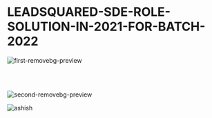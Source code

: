 # LEADSQUARED-SDE-ROLE-SOLUTION-IN-2021-FOR-BATCH-2022

![first-removebg-preview](https://user-images.githubusercontent.com/61516051/120092030-b805a980-c12d-11eb-8ed3-14abdf083fcd.png)

<br>
<br>

![second-removebg-preview](https://user-images.githubusercontent.com/61516051/120092085-103cab80-c12e-11eb-9d2b-b3f0c5b72af4.png)


![ashish](https://user-images.githubusercontent.com/61516051/120091831-26496c80-c12c-11eb-842b-e4e402bac444.png)


